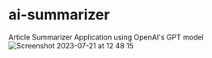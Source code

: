 # ai-summarizer 
Article Summarizer Application using OpenAI's GPT model
![Screenshot 2023-07-21 at 12 48 15](https://github.com/PSainz/ai-summarizer/assets/99868866/5238979b-322e-475e-b7ab-42a5652e7af9)
